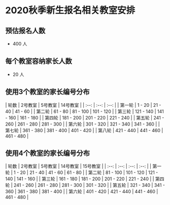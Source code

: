 # 2020秋季新生报名相关教室安排

## 预估报名人数
* 400 人

## 每个教室容纳家长人数
* 20 人

## 使用3个教室的家长编号分布

| 轮数 | 2号教室 | 5号教室 | 14号教室 |
| :--: | :--: | :--: |
| 第一轮 | 1 - 20 | 21 - 40 | 41 - 60 |
| 第二轮 | 61 - 80 | 81 - 100 | 101 - 120 |
| 第三轮 | 121 - 140 | 141 - 160 | 161 - 180 |
| 第四轮 | 181 - 200 | 201 - 220 | 221 - 240 |
| 第五轮 | 241 - 260 | 261 - 280 | 281 - 300 |
| 第六轮 | 301 - 320 | 321 - 340 | 341 - 360 |
| 第七轮 | 361 - 380 | 381 - 400 | 401 - 420 |
| 第八轮 | 421 - 440 | 441 - 460 | 461 - 480 |

## 使用4个教室的家长编号分布

| 轮数 | 2号教室 | 5号教室 | 14号教室 | 15号教室 |
| :--: | :--: | :--: | :--: |
| 第一轮 | 1 - 20 | 21 - 40 | 41 - 60 | 61 - 80 |
| 第二轮 | 81 - 100 | 101 - 120 | 121 - 140 | 141 - 160 |
| 第三轮 | 161 - 180 | 181 - 200 | 201 - 220 | 221 - 240 |
| 第四轮 | 241 - 260 | 261 - 280 | 281 - 300 | 301 - 320 |
| 第五轮 | 321 - 340 | 341 - 360 | 361 - 380 | 381 - 400 |
| 第六轮 | 401 - 420 | 421 - 440 | 441 - 460 | 461 - 480 |
